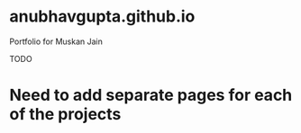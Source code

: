 # anubhavgupta.github.io
Portfolio for Muskan Jain

TODO
# Need to add separate pages for each of the projects
